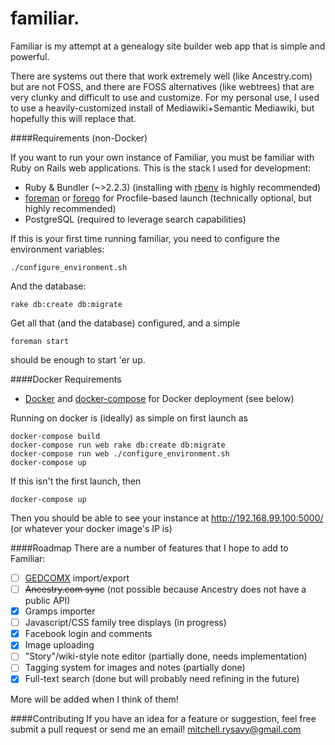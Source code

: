 familiar.
=========

Familiar is my attempt at a genealogy site builder web app that is simple and powerful.

There are systems out there that work extremely well (like Ancestry.com) but are not FOSS, and there are FOSS alternatives (like webtrees) that are very clunky and difficult to use and customize. For my personal use, I used to use a heavily-customized install of Mediawiki+Semantic Mediawiki, but hopefully this will replace that.

####Requirements (non-Docker)

If you want to run your own instance of Familiar, you must be familiar with Ruby on Rails web applications. This is the stack I used for development:
* Ruby & Bundler (~>2.2.3) (installing with [rbenv](https://github.com/sstephenson/rbenv) is highly recommended)
* [foreman](https://github.com/ddollar/foreman) or [forego](https://github.com/ddollar/forego) for Procfile-based launch (technically optional, but highly recommended)
* PostgreSQL (required to leverage search capabilities)

If this is your first time running familiar, you need to configure the environment variables:

    ./configure_environment.sh

And the database:

    rake db:create db:migrate

Get all that (and the database) configured, and a simple

    foreman start
should be enough to start 'er up.

####Docker Requirements
* [Docker](https://www.docker.com/) and [docker-compose](https://github.com/docker/compose) for Docker deployment (see below)
 
Running on docker is (ideally) as simple on first launch as

    docker-compose build
    docker-compose run web rake db:create db:migrate
    docker-compose run web ./configure_environment.sh
    docker-compose up 
If this isn't the first launch, then

    docker-compose up

Then you should be able to see your instance at http://192.168.99.100:5000/ (or whatever your docker image's IP is)

####Roadmap
There are a number of features that I hope to add to Familiar:
- [ ] [GEDCOMX](http://www.gedcomx.org/) import/export
- [ ] ~~Ancestry.com sync~~ (not possible because Ancestry does not have a public API)
- [x] Gramps importer
- [ ] Javascript/CSS family tree displays (in progress)
- [x] Facebook login and comments
- [x] Image uploading
- [ ] "Story"/wiki-style note editor (partially done, needs implementation)
- [ ] Tagging system for images and notes (partially done)
- [x] Full-text search (done but will probably need refining in the future)

More will be added when I think of them!

####Contributing
If you have an idea for a feature or suggestion, feel free submit a pull request or send me an email! [mitchell.rysavy@gmail.com](mailto:mitchell.rysavy@gmail.com)

